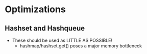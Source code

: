 # Optimizations
## Hashset and Hashqueue
* These should be used as LITTLE AS POSSIBLE!
  * hashmap/hashset.get() poses a major memory bottleneck